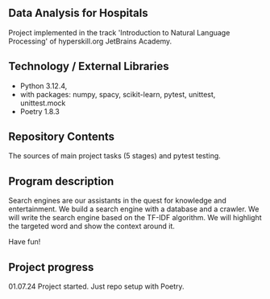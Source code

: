 ## Data Analysis for Hospitals

Project implemented in the track 'Introduction to Natural Language Processing' of hyperskill.org JetBrains Academy.

## Technology / External Libraries

- Python 3.12.4,
- with packages: numpy, spacy, scikit-learn, pytest, unittest, unittest.mock
- Poetry 1.8.3

## Repository Contents

The sources of main project tasks (5 stages) and pytest testing.

## Program description

Search engines are our assistants in the quest for knowledge and entertainment. We build a search
engine with a database and a crawler. We will write the search engine based on the TF-IDF algorithm.
We will highlight the targeted word and show the context around it.

Have fun!

## Project progress

[//]: # (Project was completed on 01.07.24)

01.07.24 Project started. Just repo setup with Poetry.

```

